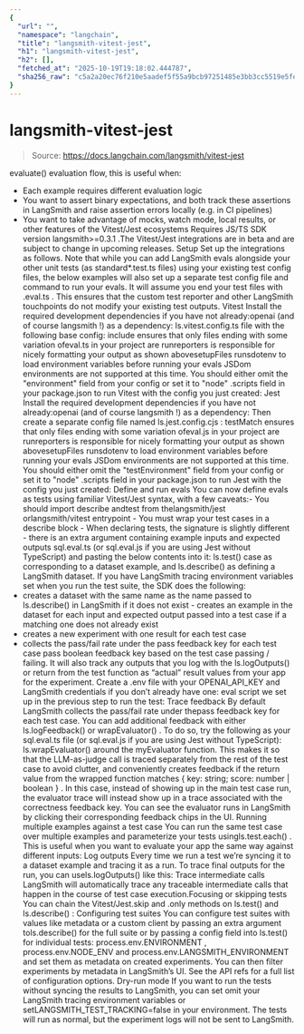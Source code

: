 ```yaml
---
{
  "url": "",
  "namespace": "langchain",
  "title": "langsmith-vitest-jest",
  "h1": "langsmith-vitest-jest",
  "h2": [],
  "fetched_at": "2025-10-19T19:18:02.444787",
  "sha256_raw": "c5a2a20ec76f210e5aadef5f55a9bcb97251485e3bb3cc5519e5fe2aaf7bdf14"
}
---
```


# langsmith-vitest-jest

> Source: https://docs.langchain.com/langsmith/vitest-jest

evaluate()
evaluation flow, this is useful when:
- Each example requires different evaluation logic
- You want to assert binary expectations, and both track these assertions in LangSmith and raise assertion errors locally (e.g. in CI pipelines)
- You want to take advantage of mocks, watch mode, local results, or other features of the Vitest/Jest ecosystems
Requires JS/TS SDK version
langsmith>=0.3.1
.The Vitest/Jest integrations are in beta and are subject to change in upcoming releases.
Setup
Set up the integrations as follows. Note that while you can add LangSmith evals alongside your other unit tests (as standard*.test.ts
files) using your existing test config files, the below examples will also set up a separate test config file and command to run your evals. It will assume you end your test files with .eval.ts
.
This ensures that the custom test reporter and other LangSmith touchpoints do not modify your existing test outputs.
Vitest
Install the required development dependencies if you have not already:openai
(and of course langsmith
!) as a dependency:
ls.vitest.config.ts
file with the following base config:
include
ensures that only files ending with some variation ofeval.ts
in your project are runreporters
is responsible for nicely formatting your output as shown abovesetupFiles
runsdotenv
to load environment variables before running your evals
JSDom environments are not supported at this time. You should either omit the
"environment"
field from your config or set it to "node"
.scripts
field in your package.json
to run Vitest with the config you just created:
Jest
Install the required development dependencies if you have not already:openai
(and of course langsmith
!) as a dependency:
Then create a separate config file named
ls.jest.config.cjs
:
testMatch
ensures that only files ending with some variation ofeval.js
in your project are runreporters
is responsible for nicely formatting your output as shown abovesetupFiles
runsdotenv
to load environment variables before running your evals
JSDom environments are not supported at this time. You should either omit the
"testEnvironment"
field from your config or set it to "node"
.scripts
field in your package.json
to run Jest with the config you just created:
Define and run evals
You can now define evals as tests using familiar Vitest/Jest syntax, with a few caveats:- You should import
describe
andtest
from thelangsmith/jest
orlangsmith/vitest
entrypoint - You must wrap your test cases in a
describe
block - When declaring tests, the signature is slightly different - there is an extra argument containing example inputs and expected outputs
sql.eval.ts
(or sql.eval.js
if you are using Jest without TypeScript) and pasting the below contents into it:
ls.test()
case as corresponding to a dataset example, and ls.describe()
as defining a LangSmith dataset. If you have LangSmith tracing environment variables set when you run the test suite, the SDK does the following:
- creates a dataset with the same name as the name passed to
ls.describe()
in LangSmith if it does not exist - creates an example in the dataset for each input and expected output passed into a test case if a matching one does not already exist
- creates a new experiment with one result for each test case
- collects the pass/fail rate under the
pass
feedback key for each test case
pass
boolean feedback key based on the test case passing / failing. It will also track any outputs that you log with the ls.logOutputs()
or return from the test function as “actual” result values from your app for the experiment.
Create a .env
file with your OPENAI_API_KEY
and LangSmith credentials if you don’t already have one:
eval
script we set up in the previous step to run the test:
Trace feedback
By default LangSmith collects the pass/fail rate under thepass
feedback key for each test case. You can add additional feedback with either ls.logFeedback()
or wrapEvaluator()
. To do so, try the following as your sql.eval.ts
file (or sql.eval.js
if you are using Jest without TypeScript):
ls.wrapEvaluator()
around the myEvaluator
function. This makes it so that the LLM-as-judge call is traced separately from the rest of the test case to avoid clutter, and conveniently creates feedback if the return value from the wrapped function matches { key: string; score: number | boolean }
. In this case, instead of showing up in the main test case run, the evaluator trace will instead show up in a trace associated with the correctness
feedback key.
You can see the evaluator runs in LangSmith by clicking their corresponding feedback chips in the UI.
Running multiple examples against a test case
You can run the same test case over multiple examples and parameterize your tests usingls.test.each()
. This is useful when you want to evaluate your app the same way against different inputs:
Log outputs
Every time we run a test we’re syncing it to a dataset example and tracing it as a run. To trace final outputs for the run, you can usels.logOutputs()
like this:
Trace intermediate calls
LangSmith will automatically trace any traceable intermediate calls that happen in the course of test case execution.Focusing or skipping tests
You can chain the Vitest/Jest.skip
and .only
methods on ls.test()
and ls.describe()
:
Configuring test suites
You can configure test suites with values like metadata or a custom client by passing an extra argument tols.describe()
for the full suite or by passing a config
field into ls.test()
for individual tests:
process.env.ENVIRONMENT
, process.env.NODE_ENV
and process.env.LANGSMITH_ENVIRONMENT
and set them as metadata on created experiments. You can then filter experiments by metadata in LangSmith’s UI.
See the API refs for a full list of configuration options.
Dry-run mode
If you want to run the tests without syncing the results to LangSmith, you can set omit your LangSmith tracing environment variables or setLANGSMITH_TEST_TRACKING=false
in your environment.
The tests will run as normal, but the experiment logs will not be sent to LangSmith.